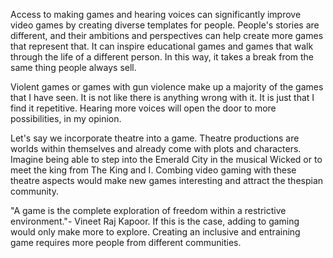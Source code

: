 Access to making games and hearing voices can significantly improve video games by creating diverse templates for people. 
People's stories are different, and their ambitions and perspectives can help create more games that represent that.
It can inspire educational games and games that walk through the life of a different person. 
In this way, it takes a break from the same thing people always sell.

Violent games or games with gun violence make up a majority of the games that I have seen. 
It is not like there is anything wrong with it. It is just that I find it repetitive.
Hearing more voices will open the door to more possibilities, in my opinion. 

Let's say we incorporate theatre into a game.
Theatre productions are worlds within themselves and already come with plots and characters.
Imagine being able to step into the Emerald City in the musical Wicked or to meet the king from The King and I. 
Combing video gaming with these theatre aspects would make new games interesting and attract the thespian community. 

"A game is the complete exploration of freedom within a restrictive environment."- Vineet Raj Kapoor. 
If this is the case, adding to gaming would only make more to explore. 
Creating an inclusive and entraining game requires more people from different communities. 





